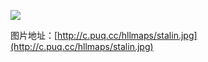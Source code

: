 ![](http://c.puq.cc/hllmaps/stalin.jpg)

图片地址：[http://c.puq.cc/hllmaps/stalin.jpg](http://c.puq.cc/hllmaps/stalin.jpg)